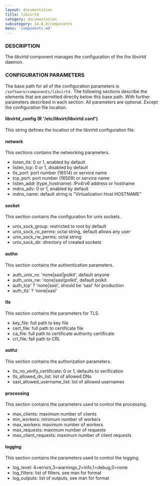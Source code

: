 ```yaml
---
layout: documentation
title: libvirtd
category: documentation
subcategory: 14.8.0/components
menu: 'components.md'
---
```

### DESCRIPTION

The _libvirtd_ component manages the configuration of the
the libvirtd daemon.

### CONFIGURATION PARAMETERS

The base path for all of the configuration parameters is
    `/software/components/libvirtd.`  The following sections describe the
    elements that are permitted directly below this base path.  With
    further parameters described in each section.  All parameters are
    optional.  Except the configuration file location.

#### libvirtd\_config (R '/etc/libvirt/libvirtd.conf')

This string defines the location of the libvirtd configuration file.

#### network

This sections contains the networking parameters.

- listen\_tls: 0 or 1, enabled by default
- listen\_tcp: 0 or 1, disabled by default
- tls\_port: port number (16514) or service name
- tcp\_port: port number (16509) or service name
- listen\_addr (type\_hostname): IPv4/v6 address or hostname
- mdns\_adv: 0 or 1, enabled by default
- mdns\_name: default string is "Virtualization Host HOSTNAME"

#### socket

This section contains the configuration for unix sockets.

- unix\_sock\_group: restricted to root by default
- unix\_sock\_ro\_perms: octal string, default allows any user
- unix\_sock\_rw\_perms: octal string
- unix\_sock\_dir: directory of created sockets

#### authn

This section contains the authentication parameters.

- auth\_unix\_ro: 'none|sasl|polkit', default anyone
- auth\_unix\_rw: 'none|sasl|polkit', default polkit
- auth\_tcp' ? 'none|sasl', should be 'sasl' for production
- auth\_tls' ? 'none|sasl'

#### tls

This section contains the parameters for TLS.

- key\_file: full path to key file
- cert\_file: full path to certificate file
- ca\_file: full path to certificate authority certificate
- crl\_file: fall path to CRL

#### authz

This section contains the authorization parameters.

- tls\_no\_verify\_certificate: 0 or 1, defaults to verification
- tls\_allowed\_dn\_list: list of allowed DNs
- sasl\_allowed\_username\_list: list of allowed usernames

#### processing

This section contains the parameters used to control the processing.

- max\_clients: maximum number of clients
- min\_workers: minimum number of workers
- max\_workers: maximum number of workers
- max\_requests: maximum number of requests
- max\_client\_requests: maximum number of client requests

#### logging

This section contains the parameters used to control the logging.

- log\_level: 4=errors,3=warnings,2=info,1=debug,0=none
- log\_filters: list of filters, see man for format
- log\_outputs: list of outputs, see man for format
